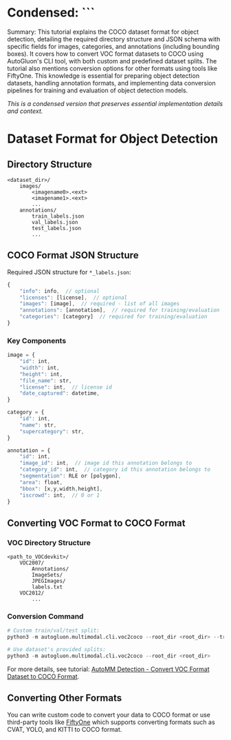 # Condensed: ```

Summary: This tutorial explains the COCO dataset format for object detection, detailing the required directory structure and JSON schema with specific fields for images, categories, and annotations (including bounding boxes). It covers how to convert VOC format datasets to COCO using AutoGluon's CLI tool, with both custom and predefined dataset splits. The tutorial also mentions conversion options for other formats using tools like FiftyOne. This knowledge is essential for preparing object detection datasets, handling annotation formats, and implementing data conversion pipelines for training and evaluation of object detection models.

*This is a condensed version that preserves essential implementation details and context.*

# Dataset Format for Object Detection

## Directory Structure
```
<dataset_dir>/
    images/
        <imagename0>.<ext>
        <imagename1>.<ext>
        ...
    annotations/
        train_labels.json
        val_labels.json
        test_labels.json
        ...
```

## COCO Format JSON Structure
Required JSON structure for `*_labels.json`:

```javascript
{
    "info": info,  // optional
    "licenses": [license],  // optional
    "images": [image],  // required - list of all images
    "annotations": [annotation],  // required for training/evaluation
    "categories": [category]  // required for training/evaluation
}
```

### Key Components

```javascript
image = {
    "id": int, 
    "width": int, 
    "height": int, 
    "file_name": str, 
    "license": int,  // license id
    "date_captured": datetime,
}

category = {
    "id": int, 
    "name": str, 
    "supercategory": str,
}

annotation = {
    "id": int, 
    "image_id": int,  // image id this annotation belongs to
    "category_id": int,  // category id this annotation belongs to
    "segmentation": RLE or [polygon], 
    "area": float, 
    "bbox": [x,y,width,height], 
    "iscrowd": int,  // 0 or 1
}
```

## Converting VOC Format to COCO Format

### VOC Directory Structure
```
<path_to_VOCdevkit>/
    VOC2007/
        Annotations/
        ImageSets/
        JPEGImages/
        labels.txt
    VOC2012/
        ...
```

### Conversion Command
```python
# Custom train/val/test split:
python3 -m autogluon.multimodal.cli.voc2coco --root_dir <root_dir> --train_ratio <train_ratio> --val_ratio <val_ratio>

# Use dataset's provided splits:
python3 -m autogluon.multimodal.cli.voc2coco --root_dir <root_dir>
```

For more details, see tutorial: [AutoMM Detection - Convert VOC Format Dataset to COCO Format](voc_to_coco.ipynb).

## Converting Other Formats
You can write custom code to convert your data to COCO format or use third-party tools like [FiftyOne](https://github.com/voxel51/fiftyone) which supports converting formats such as CVAT, YOLO, and KITTI to COCO format.